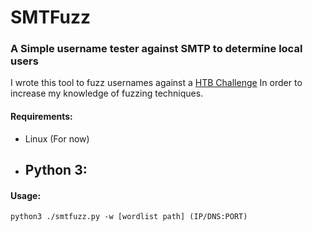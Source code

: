 # SMTFuzz
### A Simple username tester against SMTP to determine local users
I wrote this tool to fuzz usernames against a [HTB Challenge](https://github.com/e-war/Writeups/tree/master/HackTheBox/Trick) In order to increase my knowledge of fuzzing techniques.

#### Requirements:

- Linux (For now)
- Python 3:
    - 

#### Usage:
`python3 ./smtfuzz.py -w [wordlist path] (IP/DNS:PORT)`